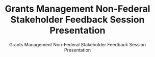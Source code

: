 ---
layout: resources-landing
title: "Grants Management Non-Federal Stakeholder Feedback Session Presentation"
subtitle: "Grants Management Non-Federal Stakeholder Feedback Session Presentation"
filters: federal-financial-assistance cfr training omb 2021
doc-link: ../assets/files/Grants Non-Federal Stakeholder Session Slides_v2.pdf
---